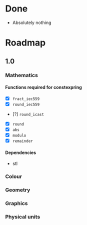 Done
====
- Absolutely nothing

Roadmap
=======

1.0
---

### Mathematics
#### Functions required for constexpring 

- [x] `fract_iec559`
- [x] `round_iec559`
- [?] `round_icast`
- [x] `round`
- [x] `abs`
- [x] `modulo`
- [x] `remainder`

#### Dependencies

- stl

### Colour
### Geometry
### Graphics
### Physical units

